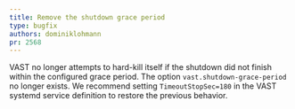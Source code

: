 ```yaml
---
title: Remove the shutdown grace period
type: bugfix
authors: dominiklohmann
pr: 2568
---
```


VAST no longer attempts to hard-kill itself if the shutdown did not finish
within the configured grace period. The option `vast.shutdown-grace-period` no
longer exists. We recommend setting `TimeoutStopSec=180` in the VAST systemd
service definition to restore the previous behavior.
